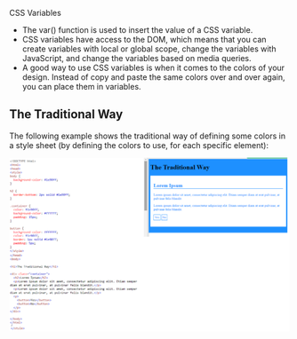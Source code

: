 CSS Variables

-   The var() function is used to insert the value of a CSS variable.
-   CSS variables have access to the DOM, which means that you can create variables with local or global scope, change the variables with JavaScript, and change the variables based on media queries.
-   A good way to use CSS variables is when it comes to the colors of your design. Instead of copy and paste the same colors over and over again, you can place them in variables.

## The Traditional Way

The following example shows the traditional way of defining some colors in a style sheet (by defining the colors to use, for each specific element):

![](media/eeb0afdabd81fec49ba64f6abfa87815.png)
